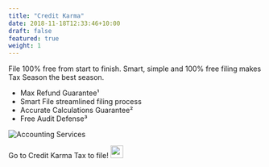 ```yaml
---
title: "Credit Karma"
date: 2018-11-18T12:33:46+10:00
draft: false
featured: true
weight: 1
---
```


File 100% free from start to finish.
Smart, simple and 100% free filing makes Tax Season the best season.
* Max Refund Guarantee¹
* Smart File streamlined filing process
* Accurate Calculations Guarantee²
* Free Audit Defense³

![Accounting Services](/images/creditkarma.png)

Go to Credit Karma Tax to file!
[<img src="https://drive.google.com/file/d/1sb3DWMUPZCg6oQ4-U5pMH7TSa6xnxcfV/view" width="25"/>](https://www.creditkarma.com/tax)